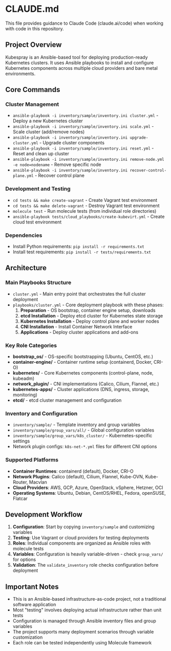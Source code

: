 # CLAUDE.md

This file provides guidance to Claude Code (claude.ai/code) when working with code in this repository.

## Project Overview

Kubespray is an Ansible-based tool for deploying production-ready Kubernetes clusters. It uses Ansible playbooks to install and configure Kubernetes components across multiple cloud providers and bare metal environments.

## Core Commands

### Cluster Management
- `ansible-playbook -i inventory/sample/inventory.ini cluster.yml` - Deploy a new Kubernetes cluster
- `ansible-playbook -i inventory/sample/inventory.ini scale.yml` - Scale cluster (add/remove nodes)
- `ansible-playbook -i inventory/sample/inventory.ini upgrade-cluster.yml` - Upgrade cluster components
- `ansible-playbook -i inventory/sample/inventory.ini reset.yml` - Reset and clean up cluster
- `ansible-playbook -i inventory/sample/inventory.ini remove-node.yml -e node=nodename` - Remove specific node
- `ansible-playbook -i inventory/sample/inventory.ini recover-control-plane.yml` - Recover control plane

### Development and Testing
- `cd tests && make create-vagrant` - Create Vagrant test environment
- `cd tests && make delete-vagrant` - Destroy Vagrant test environment
- `molecule test` - Run molecule tests (from individual role directories)
- `ansible-playbook tests/cloud_playbooks/create-kubevirt.yml` - Create cloud test environment

### Dependencies
- Install Python requirements: `pip install -r requirements.txt`
- Install test requirements: `pip install -r tests/requirements.txt`

## Architecture

### Main Playbooks Structure
- `cluster.yml` - Main entry point that orchestrates the full cluster deployment
- `playbooks/cluster.yml` - Core deployment playbook with these phases:
  1. **Preparation** - OS bootstrap, container engine setup, downloads
  2. **etcd Installation** - Deploy etcd cluster for Kubernetes state storage
  3. **Kubernetes Installation** - Deploy control plane and worker nodes
  4. **CNI Installation** - Install Container Network Interface
  5. **Applications** - Deploy cluster applications and add-ons

### Key Role Categories
- **bootstrap_os/** - OS-specific bootstrapping (Ubuntu, CentOS, etc.)
- **container-engine/** - Container runtime setup (containerd, Docker, CRI-O)
- **kubernetes/** - Core Kubernetes components (control-plane, node, kubeadm)
- **network_plugin/** - CNI implementations (Calico, Cilium, Flannel, etc.)
- **kubernetes-apps/** - Cluster applications (DNS, ingress, storage, monitoring)
- **etcd/** - etcd cluster management and configuration

### Inventory and Configuration
- `inventory/sample/` - Template inventory and group variables
- `inventory/sample/group_vars/all/` - Global configuration variables
- `inventory/sample/group_vars/k8s_cluster/` - Kubernetes-specific settings
- Network plugin configs: `k8s-net-*.yml` files for different CNI options

### Supported Platforms
- **Container Runtimes**: containerd (default), Docker, CRI-O
- **Network Plugins**: Calico (default), Cilium, Flannel, Kube-OVN, Kube-Router, Macvlan
- **Cloud Providers**: AWS, GCP, Azure, OpenStack, vSphere, Hetzner, OCI
- **Operating Systems**: Ubuntu, Debian, CentOS/RHEL, Fedora, openSUSE, Flatcar

## Development Workflow

1. **Configuration**: Start by copying `inventory/sample` and customizing variables
2. **Testing**: Use Vagrant or cloud providers for testing deployments
3. **Roles**: Individual components are organized as Ansible roles with molecule tests
4. **Variables**: Configuration is heavily variable-driven - check `group_vars/` for options
5. **Validation**: The `validate_inventory` role checks configuration before deployment

## Important Notes

- This is an Ansible-based infrastructure-as-code project, not a traditional software application
- Most "testing" involves deploying actual infrastructure rather than unit tests
- Configuration is managed through Ansible inventory files and group variables
- The project supports many deployment scenarios through variable customization
- Each role can be tested independently using Molecule framework